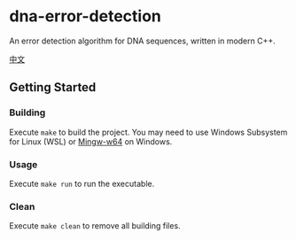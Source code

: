 # dna-error-detection

An error detection algorithm for DNA sequences, written in modern C++.

[中文](./report/report.md)

## Getting Started

### Building

Execute `make` to build the project. You may need to use Windows Subsystem for Linux (WSL) or [Mingw-w64](http://mingw-w64.org) on Windows.

### Usage

Execute `make run` to run the executable.

### Clean

Execute `make clean` to remove all building files.
